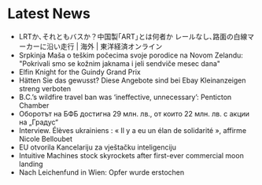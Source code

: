 # Latest News
-  LRTか､それともバスか？中国製｢ART｣とは何者か レールなし､路面の白線マーカーに沿い走行 | 海外 | 東洋経済オンライン
-  Srpkinja Maša o teškim počecima svoje porodice na Novom Zelandu: "Pokrivali smo se kožnim jaknama i jeli sendviče mesec dana"
-  Elfin Knight for the Guindy Grand Prix
-  Hätten Sie das gewusst? Diese Angebote sind bei Ebay Kleinanzeigen streng verboten
-  B.C.’s wildfire travel ban was ‘ineffective, unnecessary’: Penticton Chamber
-  Оборотът на БФБ достигна 29 млн. лв., от които 22 млн. лв. с акции на „Градус“
-  Interview. Élèves ukrainiens : « Il y a eu un élan de solidarité », affirme Nicole Belloubet
-  EU otvorila Kancelariju za vještačku inteligenciju
-  Intuitive Machines stock skyrockets after first-ever commercial moon landing
-  Nach Leichenfund in Wien: Opfer wurde erstochen
